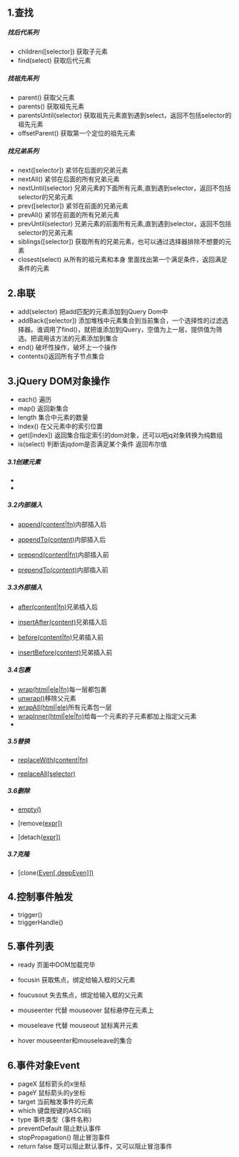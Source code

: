## 1.查找

##### 找后代系列

- children([selector])  获取子元素
- find(select)  获取后代元素

##### 找祖先系列

- parent()  获取父元素
- parents()  获取祖先元素
- parentsUntil(selector)   获取祖先元素直到遇到select，返回不包括selector的祖先元素
- offsetParent()  获取第一个定位的祖先元素

##### 找兄弟系列

- next([selector])  紧邻在后面的兄弟元素
- nextAll()  紧邻在后面的所有兄弟元素
- nextUntil(selector)  兄弟元素的下面所有元素,直到遇到selector，返回不包括selector的兄弟元素
- prev([selector])  紧邻在前面的兄弟元素
- prevAll()  紧邻在前面的所有兄弟元素
- prevUntil(selector)  兄弟元素的前面所有元素,直到遇到selector，返回不包括selector的兄弟元素
- siblings([selector])   获取所有的兄弟元素，也可以通过选择器排除不想要的元素
- closest(select)  从所有的祖元素和本身 里面找出第一个满足条件，返回满足条件的元素

## 2.串联

- add(selector)  把add匹配的元素添加到jQuery Dom中
- addBack([selector])  添加堆栈中元素集合到当前集合，一个选择性的过滤选择器。谁调用了find()，就把谁添加到jQuery，空值为上一层，提供值为筛选。把调用该方法的元素添加到集合
- end()  破坏性操作，破坏上一个操作
- contents()返回所有子节点集合

## 3.jQuery DOM对象操作

- each()  遍历
- map()  返回新集合
- length  集合中元素的数量
- index()  在父元素中的索引位置
- get([index])  返回集合指定索引的dom对象，还可以吧jq对象转换为纯数组
- is(select)  判断该jqdom是否满足某个条件 返回布尔值

##### 3.1创建元素

- 
- 

##### 3.2内部插入

- [append(content|fn)](http://www.bejson.com/apidoc/jquery/append.html)内部插入后

- [appendTo(content)](http://www.bejson.com/apidoc/jquery/appendTo.html)内部插入后

- [prepend(content|fn)](http://www.bejson.com/apidoc/jquery/prepend.html)内部插入前

- [prependTo(content)](http://www.bejson.com/apidoc/jquery/prependTo.html)内部插入前

  

##### 3.3外部插入

- [after(content|fn)](http://www.bejson.com/apidoc/jquery/after.html)兄弟插入后

- [insertAfter(content)](http://www.bejson.com/apidoc/jquery/insertAfter.html)兄弟插入后

- [before(content|fn)](http://www.bejson.com/apidoc/jquery/before.html)兄弟插入前

- [insertBefore(content)](http://www.bejson.com/apidoc/jquery/insertBefore.html)兄弟插入前

  

##### 3.4包裹

- [wrap(html|ele|fn)](http://www.bejson.com/apidoc/jquery/wrap.html)每一层都包裹
- [unwrap()](http://www.bejson.com/apidoc/jquery/unwrap.html)移除父元素
- [wrapAll(html|ele)](http://www.bejson.com/apidoc/jquery/wrapAll.html)所有元素包一层
- [wrapInner(html|ele|fn)](http://www.bejson.com/apidoc/jquery/wrapInner.html)给每一个元素的子元素都加上指定父元素
- 

##### 3.5替换

- [replaceWith(content|fn)](http://www.bejson.com/apidoc/jquery/replaceWith.html)

- [replaceAll(selector)](http://www.bejson.com/apidoc/jquery/replaceAll.html)

  

##### 3.6删除

- [empty()](http://www.bejson.com/apidoc/jquery/empty.html)

- [remove([expr\])](http://www.bejson.com/apidoc/jquery/remove.html)

- [detach([expr\])](http://www.bejson.com/apidoc/jquery/detach.html)

  

##### 3.7克隆

- [clone([Even[,deepEven\]])](http://www.bejson.com/apidoc/jquery/clone.html)

## 4.控制事件触发

- trigger()
- triggerHandle()

## 5.事件列表

- ready  页面中DOM加载完毕

- focusin  获取焦点，绑定给输入框的父元素
- foucusout  失去焦点，绑定给输入框的父元素
- mouseenter  代替 mouseover 鼠标悬停在元素上
- mouseleave  代替 mouseout 鼠标离开元素
- hover  mouseenter和mouseleave的集合

## 6.事件对象Event

- pageX  鼠标箭头的x坐标
- pageY  鼠标箭头的y坐标
- target  当前触发事件的元素
- which  键盘按键的ASCII码
- type 事件类型（事件名称）
- preventDefault  阻止默认事件
- stopPropagation()   阻止冒泡事件
- return false  既可以阻止默认事件，又可以阻止冒泡事件